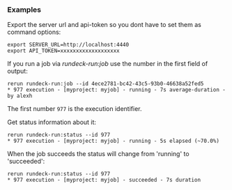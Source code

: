 ### Examples

Export the server url and api-token so you dont have to set them as command options:

	export SERVER_URL=http://localhost:4440
	export API_TOKEN=xxxxxxxxxxxxxxxxxxx

If you run a job via *rundeck-run:job* use the number in the first field of output:

	rerun rundeck-run:job --id 4ece2781-bc42-43c5-93b0-46638a52fed5
    * 977 execution - [myproject: myjob] - running - 7s average-duration - by alexh

The first number `977` is the execution identifier.

Get status information about it:

	rerun rundeck-run:status --id 977
	* 977 execution - [myproject: myjob] - running - 5s elapsed (~70.0%)

When the job succeeds the status will change from 'running' to 'succeeded':

	rerun rundeck-run:status --id 977
	* 977 execution - [myproject: myjob] - succeeded - 7s duration
